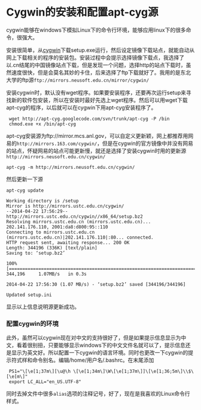 Cygwin的安装和配置apt-cyg源
========================

cygwin能够在windows下模拟Linux下的命令行环境，能够应用linux下的很多命令，很强大。

安装很简单，从[cygwin](http://www.cygwin.com)下载setup.exe运行，然后设定镜像下载站点，就能自动从网上下载相关的程序的安装包。安装过程中会提示选择镜像下载点，我选择了以.cn结尾的中国镜像站点下载，但是发现一个问题，选择http的站点下载时，虽然速度很快，但是会莫名其妙的卡住，后来选择了ftp下载就好了。我用的是东北大学的ftp源`ftp://mirrors.neusoft.edu.cn/mirror/cygwin/`

安装cygwin时，默认没有wget程序。如果要安装程序，还要再次运行setup来寻找新的软件包安装，所以在安装时最好先选上wget程序。然后可以用wget下载apt-cyg的程序，以后就可以在cygwin下用apt-cyg安装程序了。

	 wget http://apt-cyg.googlecode.com/svn/trunk/apt-cyg -P /bin
	 chmod.exe +x /bin/apt-cyg

apt-cyg安装源为ftp://mirror.mcs.anl.gov，可以自定义更新颖，网上都推荐用网易的`http://mirrors.163.com/cygwin/`，但是在cygwin的官方镜像中并没有网易的站点，怀疑网易的站点可能更新慢，就还是选择了安装cygwin时用的更新源`http://mirrors.neusoft.edu.cn/cygwin/`

	apt-cyg -m http://mirrors.neusoft.edu.cn/cygwin/

然后更新一下源

	apt-cyg update

	Working directory is /setup
	Mirror is http://mirrors.ustc.edu.cn/cygwin/
	--2014-04-22 17:56:29--  http://mirrors.ustc.edu.cn/cygwin//x86_64/setup.bz2
	Resolving mirrors.ustc.edu.cn (mirrors.ustc.edu.cn)... 202.141.176.110, 2001:da8:d800:95::110
	Connecting to mirrors.ustc.edu.cn (mirrors.ustc.edu.cn)|202.141.176.110|:80... connected.
	HTTP request sent, awaiting response... 200 OK
	Length: 344196 (336K) [text/plain]
	Saving to: ‘setup.bz2’

	100%[==========================================================================================>] 344,196     1.07MB/s   in 0.3s

	2014-04-22 17:56:30 (1.07 MB/s) - ‘setup.bz2’ saved [344196/344196]

	Updated setup.ini

显示以上信息说明源更新成功。

### 配置cygwin的环境

此外，虽然可以cygwin现在对中文的支持很好了，但是如果提示信息显示为中文，看着很别扭，只要能够显示windows下的中文文件名就可以了，提示信息还是显示为英文好。所以配置一下cygwin的语言环境。同时也更改一下cygwin的提示符式样和命令别名。编辑/home/用户名/.bashrc。在末尾添加

	 PS1="\[\e[1;37m\][\u@\h \[\e[1;34m\]\W\[\e[1;37m\]]\[\e[1;36;5m\]\\$\[\e[m\]"
	 export LC_ALL="en_US.UTF-8"

同时去掉文件中很多`alias`选项的注释记号，好了，现在是我喜欢的Linux命令行样式。